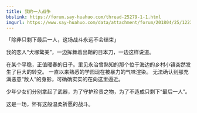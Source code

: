 ```yaml
---
title: 我的一人战争
bbslink: https://forum.say-huahuo.com/thread-25279-1-1.html
imgurl: https://www.say-huahuo.com/data/attachment/forum/201804/25/122339jepmnhbxl91omenn.png
---
```


「除非只剩下最后一人，这场战斗永远不会结束」

我的恋人“犬塚鹭美”，一边挥舞着出鞘的日本刀，一边这样说道。

在某个平稳，正值暖春的日子。里见永治曾熟知的那个位于海边的乡村小镇突然发生了巨大的转变。
一直以来熟悉的学园现在被暴力的气味渲染。
无法确认到那充满恶意“敌人”的身影，可确确实实的在向这里逼近。

少年少女们分别拿起了武器，为了守护珍贵之物，为了不造成只剩下“最后一人”。

这是一场，怀有这般温柔祈愿的战斗。<!--more-->
